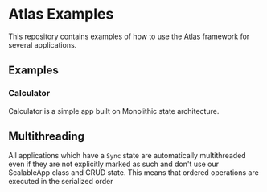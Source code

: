 # Atlas Examples

This repository contains examples of how to use the [Atlas](https://github.com/nuno1212s/Atlas) framework for several applications.

## Examples

### Calculator
Calculator is a simple app built on Monolithic state architecture.

## Multithreading

All applications which have a ```Sync``` state are automatically multithreaded even if they are not explicitly marked as such and don't use our ScalableApp class and CRUD state.
This means that ordered operations are executed in the serialized order 